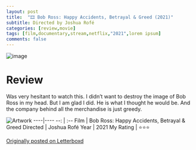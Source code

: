 ```yaml
---
layout: post
title:  "🎞️ Bob Ross: Happy Accidents, Betrayal & Greed (2021)"
subtitle: Directed by Joshua Rofé
categories: [review,movie]
tags: [film,documentary,stream,netflix,"2021",lorem ipsum]
comments: false
---
```


![image](https://a.ltrbxd.com/resized/film-poster/7/6/8/0/1/7/768017-bob-ross-happy-accidents-betrayal-greed-0-230-0-345-crop.jpg)

# Review

Was very hesitant to watch this. I didn’t want to destroy the image of Bob Ross in my head. But I am glad I did. He is what I thought he would be. And the company behind all the merchandise is just greedy.

![Artwork](https://a.ltrbxd.com/resized/sm/upload/wm/vr/w4/22/bob%20ross-1200-1200-675-675-crop-000000.jpg)
----|----
--: | :--
Film | Bob Ross: Happy Accidents, Betrayal & Greed
Directed | Joshua Rofé
Year | 2021
My Rating | ⭐⭐⭐



[Originally posted on Letterboxd](https://letterboxd.com/nickbarrett/film/bob-ross-happy-accidents-betrayal-greed/)
